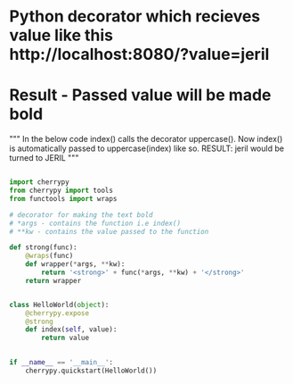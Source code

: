 # Python decorator which recieves value like this http://localhost:8080/?value=jeril 
# Result - Passed value will be made bold

"""
 In the below code index() calls the decorator uppercase(). Now index() is automatically passed
 to uppercase(index) like so. 
 RESULT: jeril would be turned to JERIL
"""

```python

import cherrypy
from cherrypy import tools
from functools import wraps

# decorator for making the text bold
# *args - contains the function i.e index()
# **kw - contains the value passed to the function

def strong(func):    
    @wraps(func) 
    def wrapper(*args, **kw):
        return '<strong>' + func(*args, **kw) + '</strong>'
    return wrapper


class HelloWorld(object):
    @cherrypy.expose     
    @strong    
    def index(self, value):
        return value
        

if __name__ == '__main__':    
    cherrypy.quickstart(HelloWorld())
    
```